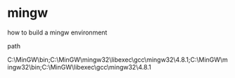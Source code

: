 mingw
=====

how to build a mingw  environment

path

C:\MinGW\bin;C:\MinGW\mingw32\libexec\gcc\mingw32\4.8.1;C:\MinGW\mingw32\bin;C:\MinGW\libexec\gcc\mingw32\4.8.1
